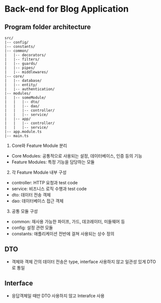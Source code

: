 # Back-end for Blog Application

## Program folder architecture

```
src/
|-- config/
|-- constants/
|-- common/
|   |-- decorators/
|   |-- filters/
|   |-- guards/
|   |-- pipes/
|   |-- middlewares/
|-- core/
|   |-- database/
|   |-- entity/
|   |-- authentication/
|-- modules/
|   |-- someModule/
|   |   |-- dto/
|   |   |-- dao/
|   |   |-- controller/
|   |   |-- service/
|   |-- app/
|   |   |-- controller/
|   |   |-- service/
|-- app.module.ts
|-- main.ts
```

1. Core와 Feature Module 분리

- Core Modules: 공통적으로 사용되는 설정, 데이터베이스, 인증 등의 기능
- Feature Modules: 특정 기능을 담당하는 모듈

2. 각 Feature Module 내부 구성

- controller: HTTP 요청과 test code
- service: 비즈니스 로직 수행과 test code
- dto: 데이터 전송 객체
- dao: 데이터베이스 접근 객체

3. 공통 모듈 구성

- common: 재사용 가능한 파이프, 가드, 데코레이터, 미들웨어 등
- config: 설정 관련 모듈
- constants: 애플리케이션 전반에 걸쳐 사용되는 상수 정의

## DTO

- 객체와 객체 간의 데이터 전송은 type, interface 사용하지 않고 일관성 있게 DTO로 통일

## Interface

- 응답객체일 때만 DTO 사용하지 않고 Interafce 사용

